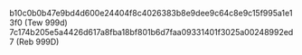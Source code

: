 b10c0b0b47e9bd4d600e24404f8c4026383b8e9dee9c64c8e9c15f995a1e13f0 (Tew 999d)
7c174b205e5a4426d617a8fba18bf801b6d7faa09331401f3025a00248992ed7 (Reb 999D)
